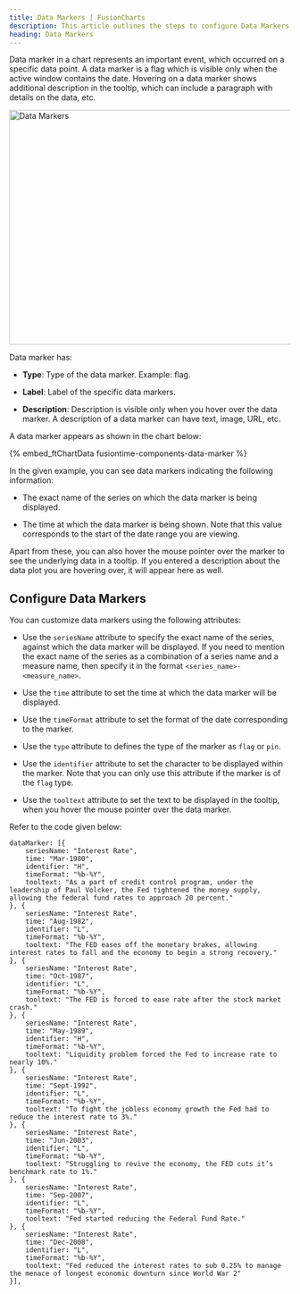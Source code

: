 ```yaml
---
title: Data Markers | FusionCharts
description: This article outlines the steps to configure Data Markers.
heading: Data Markers
---
```


Data marker in a chart represents an important event, which occurred on a specific data point. A data marker is a flag which is visible only when the active window contains the date. Hovering on a data marker shows additional description in the tooltip, which can include a paragraph with details on the data, etc.

<img src="{% site.baseurl %}/images/fusiontime-component-data-markers.png" alt="Data Markers" width="700" height="420">

Data marker has:

* **Type**: Type of the data marker. Example: flag.

* **Label**: Label of the specific data markers.

* **Description**: Description is visible only when you hover over the data marker. A description of a data marker can have text, image, URL, etc.

A data marker appears as shown in the chart below:

{% embed_ftChartData fusiontime-components-data-marker %}

In the given example, you can see data markers indicating the following information:

* The exact name of the series on which the data marker is being displayed. 

* The time at which the data marker is being shown. Note that this value corresponds to the start of the date range you are viewing.

Apart from these, you can also hover the mouse pointer over the marker to see the underlying data in a tooltip. If you entered a description about the data plot you are hovering over, it will appear here as well.

## Configure Data Markers

You can customize data markers using the following attributes:

* Use the `seriesName` attribute to specify the exact name of the series, against which the data marker will be displayed. If you need to mention the exact name of the series as a combination of a series name and a measure name, then specify it in the format `<series_name>-<measure_name>`.

* Use the `time` attribute to set the time at which the data marker will be displayed. 

* Use the `timeFormat` attribute to set the format of the date corresponding to the marker.

* Use the `type` attribute to defines the type of the marker as `flag` or `pin`.

* Use the `identifier` attribute to set the character to be displayed within the marker. Note that you can only use this attribute if the marker is of the `flag` type.

* Use the `tooltext` attribute to set the text to be displayed in the tooltip, when you hover the mouse pointer over the data marker.

Refer to the code given below:

```
dataMarker: [{
    seriesName: "Interest Rate",
    time: "Mar-1980",
    identifier: "H",
    timeFormat: "%b-%Y",
    tooltext: "As a part of credit control program, under the leadership of Paul Volcker, the Fed tightened the money supply, allowing the federal fund rates to approach 20 percent."
}, {
    seriesName: "Interest Rate",
    time: "Aug-1982",
    identifier: "L",
    timeFormat: "%b-%Y",
    tooltext: "The FED eases off the monetary brakes, allowing interest rates to fall and the economy to begin a strong recovery."
}, {
    seriesName: "Interest Rate",
    time: "Oct-1987",
    identifier: "L",
    timeFormat: "%b-%Y",
    tooltext: "The FED is forced to ease rate after the stock market crash."
}, {
    seriesName: "Interest Rate",
    time: "May-1989",
    identifier: "H",
    timeFormat: "%b-%Y",
    tooltext: "Liquidity problem forced the Fed to increase rate to nearly 10%."
}, {
    seriesName: "Interest Rate",
    time: "Sept-1992",
    identifier: "L",
    timeFormat: "%b-%Y",
    tooltext: "To fight the jobless economy growth the Fed had to reduce the interest rate to 3%."
}, {
    seriesName: "Interest Rate",
    time: "Jun-2003",
    identifier: "L",
    timeFormat: "%b-%Y",
    tooltext: "Struggling to revive the economy, the FED cuts it’s benchmark rate to 1%."
}, {
    seriesName: "Interest Rate",
    time: "Sep-2007",
    identifier: "L",
    timeFormat: "%b-%Y",
    tooltext: "Fed started reducing the Federal Fund Rate."
}, {
    seriesName: "Interest Rate",
    time: "Dec-2008",
    identifier: "L",
    timeFormat: "%b-%Y",
    tooltext: "Fed reduced the interest rates to sub 0.25% to manage the menace of longest economic downturn since World War 2"
}],
```